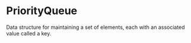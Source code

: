 # PriorityQueue

Data structure for maintaining a set of elements, each with an associated value called a key.
